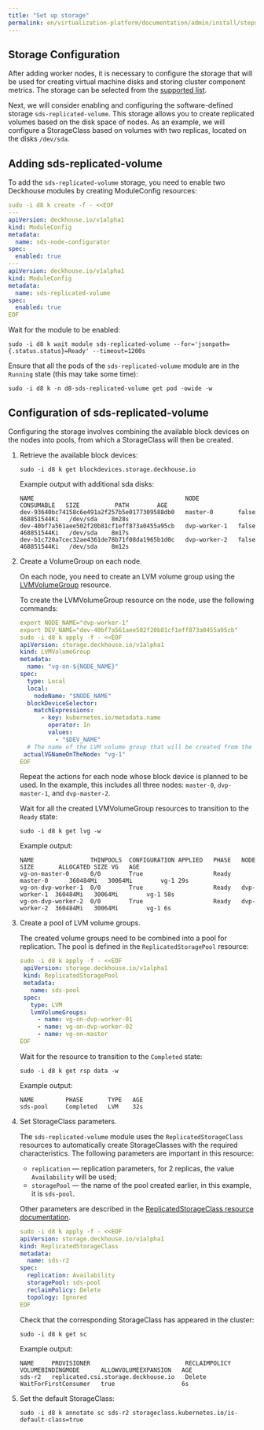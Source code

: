 ```yaml
---
title: "Set up storage"
permalink: en/virtualization-platform/documentation/admin/install/steps/storage.html
---
```


## Storage Configuration

After adding worker nodes, it is necessary to configure the storage that will be used for creating virtual machine disks and storing cluster component metrics. The storage can be selected from the [supported list](/products/virtualization-platform/documentation/admin/install/requirements.html).

Next, we will consider enabling and configuring the software-defined storage `sds-replicated-volume`. This storage allows you to create replicated volumes based on the disk space of nodes. As an example, we will configure a StorageClass based on volumes with two replicas, located on the disks `/dev/sda`.

## Adding sds-replicated-volume

To add the `sds-replicated-volume` storage, you need to enable two Deckhouse modules by creating ModuleConfig resources:

```yaml
sudo -i d8 k create -f - <<EOF
---
apiVersion: deckhouse.io/v1alpha1
kind: ModuleConfig
metadata:
  name: sds-node-configurator
spec:
  enabled: true
---
apiVersion: deckhouse.io/v1alpha1
kind: ModuleConfig
metadata:
  name: sds-replicated-volume
spec:
  enabled: true
EOF
```

Wait for the module to be enabled:

```shell
sudo -i d8 k wait module sds-replicated-volume --for='jsonpath={.status.status}=Ready' --timeout=1200s
```

Ensure that all the pods of the `sds-replicated-volume` module are in the `Running` state (this may take some time):

```shell
sudo -i d8 k -n d8-sds-replicated-volume get pod -owide -w
```

## Configuration of sds-replicated-volume

Configuring the storage involves combining the available block devices on the nodes into pools, from which a StorageClass will then be created.

1. Retrieve the available block devices:
  
   ```shell
   sudo -i d8 k get blockdevices.storage.deckhouse.io
   ```

   Example output with additional sda disks:

   ```console
   NAME                                           NODE           CONSUMABLE   SIZE          PATH        AGE
   dev-93640bc74158c6e491a2f257b5e0177309588db0   master-0       false        468851544Ki   /dev/sda    8m28s
   dev-40bf7a561aee502f20b81cf1eff873a0455a95cb   dvp-worker-1   false        468851544Ki   /dev/sda    8m17s
   dev-b1c720a7cec32ae4361de78b71f08da1965b1d0c   dvp-worker-2   false        468851544Ki   /dev/sda    8m12s
   ```

1. Create a VolumeGroup on each node.

   On each node, you need to create an LVM volume group using the [LVMVolumeGroup](/products/virtualization-platform/reference/cr/lvmvolumegroup.html) resource.

   To create the LVMVolumeGroup resource on the node, use the following commands:
  
   ```yaml
   export NODE_NAME="dvp-worker-1"
   export DEV_NAME="dev-40bf7a561aee502f20b81cf1eff873a0455a95cb"
   sudo -i d8 k apply -f - <<EOF
   apiVersion: storage.deckhouse.io/v1alpha1
   kind: LVMVolumeGroup
   metadata:
     name: "vg-on-${NODE_NAME}"
   spec:
     type: Local
     local:
       nodeName: "$NODE_NAME"
     blockDeviceSelector:
       matchExpressions:
         - key: kubernetes.io/metadata.name
           operator: In
           values:
             - "$DEV_NAME"
     # The name of the LVM volume group that will be created from the block devices on the selected node.
    actualVGNameOnTheNode: "vg-1"
   EOF
   ```

   Repeat the actions for each node whose block device is planned to be used. In the example, this includes all three nodes: `master-0`, `dvp-master-1`, and `dvp-master-2`.

   Wait for all the created LVMVolumeGroup resources to transition to the `Ready` state:
  
   ```shell
   sudo -i d8 k get lvg -w
   ```

   Example output:

   ```console
   NAME                THINPOOLS  CONFIGURATION APPLIED   PHASE   NODE          SIZE       ALLOCATED SIZE VG   AGE
   vg-on-master-0      0/0        True                    Ready   master-0      360484Mi   30064Mi        vg-1 29s
   vg-on-dvp-worker-1  0/0        True                    Ready   dvp-worker-1  360484Mi   30064Mi        vg-1 58s
   vg-on-dvp-worker-2  0/0        True                    Ready   dvp-worker-2  360484Mi   30064Mi        vg-1 6s
   ```

1. Create a pool of LVM volume groups.

   The created volume groups need to be combined into a pool for replication. The pool is defined in the `ReplicatedStoragePool` resource:

   ```yaml
   sudo -i d8 k apply -f - <<EOF
    apiVersion: storage.deckhouse.io/v1alpha1
    kind: ReplicatedStoragePool
    metadata:
      name: sds-pool
    spec:
      type: LVM
      lvmVolumeGroups:
        - name: vg-on-dvp-worker-01
        - name: vg-on-dvp-worker-02
        - name: vg-on-master
   EOF
   ```

   Wait for the resource to transition to the `Completed` state:

   ```shell
   sudo -i d8 k get rsp data -w
   ```

   Example output:

   ```console
   NAME         PHASE       TYPE   AGE
   sds-pool     Completed   LVM    32s
   ```

1. Set StorageClass parameters.

   The `sds-replicated-volume` module uses the `ReplicatedStorageClass` resources to automatically create StorageClasses with the required characteristics. The following parameters are important in this resource:

   - `replication` — replication parameters, for 2 replicas, the value `Availability` will be used;
   - `storagePool` — the name of the pool created earlier, in this example, it is `sds-pool`.
  
   Other parameters are described in the [ReplicatedStorageClass resource documentation](/products/virtualization-platform/reference/cr/replicatedstorageclass.html).

   ```yaml
   sudo -i d8 k apply -f - <<EOF
   apiVersion: storage.deckhouse.io/v1alpha1
   kind: ReplicatedStorageClass
   metadata:
     name: sds-r2
   spec:
     replication: Availability
     storagePool: sds-pool
     reclaimPolicy: Delete
     topology: Ignored
   EOF
   ```

   Check that the corresponding StorageClass has appeared in the cluster:

   ```shell
   sudo -i d8 k get sc
   ```

   Example output:

   ```console
   NAME     PROVISIONER                           RECLAIMPOLICY   VOLUMEBINDINGMODE      ALLOWVOLUMEEXPANSION   AGE
   sds-r2   replicated.csi.storage.deckhouse.io   Delete          WaitForFirstConsumer   true                   6s
   ```

1. Set the default StorageClass:

   ```shell
   sudo -i d8 k annotate sc sds-r2 storageclass.kubernetes.io/is-default-class=true
   ```
